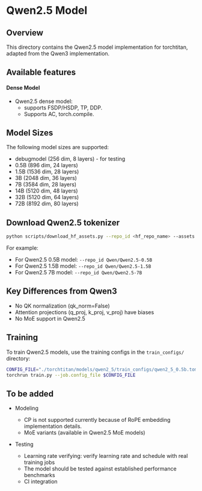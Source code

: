 # Qwen2.5 Model

## Overview
This directory contains the Qwen2.5 model implementation for torchtitan, adapted from the Qwen3 implementation.

## Available features
#### Dense Model
- Qwen2.5 dense model:
    - supports FSDP/HSDP, TP, DDP.
    - Supports AC, torch.compile.

## Model Sizes
The following model sizes are supported:
- debugmodel (256 dim, 8 layers) - for testing
- 0.5B (896 dim, 24 layers)
- 1.5B (1536 dim, 28 layers)
- 3B (2048 dim, 36 layers)
- 7B (3584 dim, 28 layers)
- 14B (5120 dim, 48 layers)
- 32B (5120 dim, 64 layers)
- 72B (8192 dim, 80 layers)

## Download Qwen2.5 tokenizer
```bash
python scripts/download_hf_assets.py --repo_id <hf_repo_name> --assets tokenizer
```

For example:
- For Qwen2.5 0.5B model: `--repo_id Qwen/Qwen2.5-0.5B`
- For Qwen2.5 1.5B model: `--repo_id Qwen/Qwen2.5-1.5B`
- For Qwen2.5 7B model: `--repo_id Qwen/Qwen2.5-7B`

## Key Differences from Qwen3
- No QK normalization (qk_norm=False)
- Attention projections (q_proj, k_proj, v_proj) have biases
- No MoE support in Qwen2.5

## Training
To train Qwen2.5 models, use the training configs in the `train_configs/` directory:
```bash
CONFIG_FILE="./torchtitan/models/qwen2_5/train_configs/qwen2_5_0.5b.toml"
torchrun train.py --job.config_file $CONFIG_FILE
```

## To be added
- Modeling
    - CP is not supported currently because of RoPE embedding implementation details.
    - MoE variants (available in Qwen2.5 MoE models)

- Testing
    - Learning rate verifying: verify learning rate and schedule with real training jobs
    - The model should be tested against established performance benchmarks
    - CI integration
